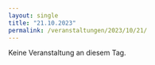 ```yaml
---
layout: single
title: "21.10.2023"
permalink: /veranstaltungen/2023/10/21/
---
```


Keine Veranstaltung an diesem Tag.
